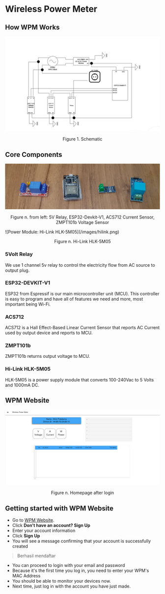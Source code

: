 # Wireless Power Meter

## How WPM Works
<a id="Figure-1">![Schematic Image](/images/Schematic.jpg)</a>
<p align="center">Figure 1. Schematic</p>

## Core Components
<a id="Figure-2">![Relay, ESP32, ACS712, ZMPT101b](/images/Relay-ESP-ACS-ZMPT.png)</a>
<p align="center">Figure n. from left: 5V Relay, ESP32-Devkit-V1, ACS712 Current Sensor, ZMPT101b Voltage Sensor</p>
<a id="Figure-3">![Power Module: Hi-Link HLK-5M05](/images/hilink.png)</a>
<p align="center">Figure n. Hi-Link HLK-5M05</p>

### 5Volt Relay
We use 1 channel 5v relay to control the electricity flow from AC source to output plug.

### ESP32-DEVKIT-V1
ESP32 from Espressif is our main microcontroller unit (MCU). 
This controller is easy to program and have all of features we need and more, most important being Wi-Fi.

### ACS712 
ACS712 is a Hall Effect-Based Linear Current Sensor that reports AC Current used by output device and reports to MCU.

### ZMPT101b
ZMPT101b returns output voltage to MCU.

### Hi-Link HLK-5M05
HLK-5M05 is a power supply module that converts 100-240Vac to 5 Volts and 1000mA DC.

## WPM Website
<a id="Figure-4">![Homepage](/images/homepageplaceholder.png)</a>
<p align="center">Figure n. Homepage after login</p>

## Getting started with WPM Website
- Go to [WPM Website](https://wpmumn.herokuapp.com/).
- Click **Don't have an account? Sign Up**
- Enter your account information
- Click **Sign Up**
- You will see a message confirming that your account is successfully created
> Berhasil mendaftar
- You can proceed to login with your email and password
- Because it's the first time you log in, you need to enter your WPM's MAC Address
- You should be able to monitor your devices now.
- Next time, just log in with the account you have just made.
